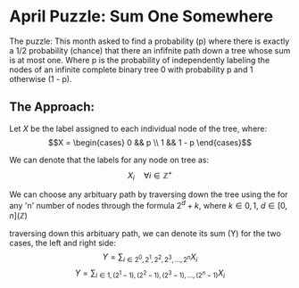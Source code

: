 # April Puzzle: Sum One Somewhere
The puzzle: This month asked to find a probability (p) where there is exactly a 1/2 probability (chance) that there an infifnite path down a tree whose sum is at most one. Where p is the probability of independently labeling the nodes of an infinite complete binary tree 0 with probability p and 1 otherwise (1 - p).

## The Approach:
Let $X$ be the label assigned to each individual node of the tree, where:
$$X = \begin{cases} 0  && p \\ 1 && 1 - p \end{cases}$$

We can denote that the labels for any node on tree as: 
$$X_i \quad \forall i \in \mathbb{Z}^+$$

We can choose any arbituary path by traversing down the tree using the for any 'n' number of nodes through the formula $2^d + k$, where $k \in {0, 1}$, $d \in [0, n](\mathbb{Z})$ 

traversing down this arbituary path, we can denote its sum (Y) for the two cases, the left and right side:
$$Y = \sum_{i \in {2^0, 2^1, 2^2, 2^3, \dots, 2^n}}{X_i}$$
$$Y = \sum_{i \in {1, (2^1 - 1), (2^2 - 1), (2^3 - 1), \dots, (2^n - 1)}}{X_i}$$
